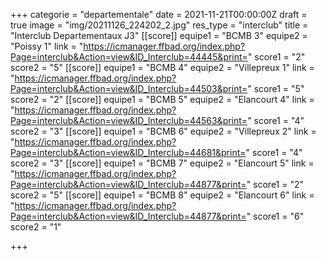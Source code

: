 +++
categorie = "departementale"
date = 2021-11-21T00:00:00Z
draft = true
image = "img/20211126_224202_2.jpg"
res_type = "interclub"
title = "Interclub Departementaux J3"
[[score]]
equipe1 = "BCMB 3"
equipe2 = "Poissy 1"
link = "https://icmanager.ffbad.org/index.php?Page=interclub&Action=view&ID_Interclub=44445&print="
score1 = "2"
score2 = "5"
[[score]]
equipe1 = "BCMB 4"
equipe2 = "Villepreux 1"
link = "https://icmanager.ffbad.org/index.php?Page=interclub&Action=view&ID_Interclub=44503&print="
score1 = "5"
score2 = "2"
[[score]]
equipe1 = "BCMB 5"
equipe2 = "Elancourt 4"
link = "https://icmanager.ffbad.org/index.php?Page=interclub&Action=view&ID_Interclub=44563&print="
score1 = "4"
score2 = "3"
[[score]]
equipe1 = "BCMB 6"
equipe2 = "Villepreux 2"
link = "https://icmanager.ffbad.org/index.php?Page=interclub&Action=view&ID_Interclub=44681&print="
score1 = "4"
score2 = "3"
[[score]]
equipe1 = "BCMB 7"
equipe2 = "Elancourt 5"
link = "https://icmanager.ffbad.org/index.php?Page=interclub&Action=view&ID_Interclub=44877&print="
score1 = "2"
score2 = "5"
[[score]]
equipe1 = "BCMB 8"
equipe2 = "Elancourt 6"
link = "https://icmanager.ffbad.org/index.php?Page=interclub&Action=view&ID_Interclub=44877&print="
score1 = "6"
score2 = "1"

+++
